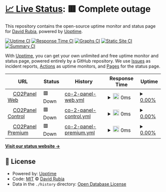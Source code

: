 # [📈 Live Status](https://status.co2panel.com): <!--live status--> **🟥 Complete outage**

This repository contains the open-source uptime monitor and status page for [David Rubia](https://status.co2panel.com), powered by [Upptime](https://github.com/upptime/upptime).

[![Uptime CI](https://github.com/drubia/status/workflows/Uptime%20CI/badge.svg)](https://github.com/drubia/status/actions?query=workflow%3A%22Uptime+CI%22)
[![Response Time CI](https://github.com/drubia/status/workflows/Response%20Time%20CI/badge.svg)](https://github.com/drubia/status/actions?query=workflow%3A%22Response+Time+CI%22)
[![Graphs CI](https://github.com/drubia/status/workflows/Graphs%20CI/badge.svg)](https://github.com/drubia/status/actions?query=workflow%3A%22Graphs+CI%22)
[![Static Site CI](https://github.com/drubia/status/workflows/Static%20Site%20CI/badge.svg)](https://github.com/drubia/status/actions?query=workflow%3A%22Static+Site+CI%22)
[![Summary CI](https://github.com/drubia/status/workflows/Summary%20CI/badge.svg)](https://github.com/drubia/status/actions?query=workflow%3A%22Summary+CI%22)

With [Upptime](https://upptime.js.org), you can get your own unlimited and free uptime monitor and status page, powered entirely by a GitHub repository. We use [Issues](https://github.com/drubia/status/issues) as incident reports, [Actions](https://github.com/drubia/status/actions) as uptime monitors, and [Pages](https://status.co2panel.com) for the status page.

<!--start: status pages-->
<!-- This summary is generated by Upptime (https://github.com/upptime/upptime) -->
<!-- Do not edit this manually, your changes will be overwritten -->
<!-- prettier-ignore -->
| URL | Status | History | Response Time | Uptime |
| --- | ------ | ------- | ------------- | ------ |
| <img alt="" src="https://icons.duckduckgo.com/ip3/co2panel.shop.ico" height="13"> [CO2Panel Web](https://co2panel.shop/) | 🟥 Down | [co-2-panel-web.yml](https://github.com/CO2Panel/status/commits/HEAD/history/co-2-panel-web.yml) | <details><summary><img alt="Response time graph" src="./graphs/co-2-panel-web/response-time-week.png" height="20"> 0ms</summary><br><a href="https://drubia.github.io/status/history/co-2-panel-web"><img alt="Response time 221" src="https://img.shields.io/endpoint?url=https%3A%2F%2Fraw.githubusercontent.com%2FCO2Panel%2Fstatus%2FHEAD%2Fapi%2Fco-2-panel-web%2Fresponse-time.json"></a><br><a href="https://drubia.github.io/status/history/co-2-panel-web"><img alt="24-hour response time 0" src="https://img.shields.io/endpoint?url=https%3A%2F%2Fraw.githubusercontent.com%2FCO2Panel%2Fstatus%2FHEAD%2Fapi%2Fco-2-panel-web%2Fresponse-time-day.json"></a><br><a href="https://drubia.github.io/status/history/co-2-panel-web"><img alt="7-day response time 0" src="https://img.shields.io/endpoint?url=https%3A%2F%2Fraw.githubusercontent.com%2FCO2Panel%2Fstatus%2FHEAD%2Fapi%2Fco-2-panel-web%2Fresponse-time-week.json"></a><br><a href="https://drubia.github.io/status/history/co-2-panel-web"><img alt="30-day response time 0" src="https://img.shields.io/endpoint?url=https%3A%2F%2Fraw.githubusercontent.com%2FCO2Panel%2Fstatus%2FHEAD%2Fapi%2Fco-2-panel-web%2Fresponse-time-month.json"></a><br><a href="https://drubia.github.io/status/history/co-2-panel-web"><img alt="1-year response time 0" src="https://img.shields.io/endpoint?url=https%3A%2F%2Fraw.githubusercontent.com%2FCO2Panel%2Fstatus%2FHEAD%2Fapi%2Fco-2-panel-web%2Fresponse-time-year.json"></a></details> | <details><summary><a href="https://drubia.github.io/status/history/co-2-panel-web">0.00%</a></summary><a href="https://drubia.github.io/status/history/co-2-panel-web"><img alt="All-time uptime 13.01%" src="https://img.shields.io/endpoint?url=https%3A%2F%2Fraw.githubusercontent.com%2FCO2Panel%2Fstatus%2FHEAD%2Fapi%2Fco-2-panel-web%2Fuptime.json"></a><br><a href="https://drubia.github.io/status/history/co-2-panel-web"><img alt="24-hour uptime 0.00%" src="https://img.shields.io/endpoint?url=https%3A%2F%2Fraw.githubusercontent.com%2FCO2Panel%2Fstatus%2FHEAD%2Fapi%2Fco-2-panel-web%2Fuptime-day.json"></a><br><a href="https://drubia.github.io/status/history/co-2-panel-web"><img alt="7-day uptime 0.00%" src="https://img.shields.io/endpoint?url=https%3A%2F%2Fraw.githubusercontent.com%2FCO2Panel%2Fstatus%2FHEAD%2Fapi%2Fco-2-panel-web%2Fuptime-week.json"></a><br><a href="https://drubia.github.io/status/history/co-2-panel-web"><img alt="30-day uptime 1.38%" src="https://img.shields.io/endpoint?url=https%3A%2F%2Fraw.githubusercontent.com%2FCO2Panel%2Fstatus%2FHEAD%2Fapi%2Fco-2-panel-web%2Fuptime-month.json"></a><br><a href="https://drubia.github.io/status/history/co-2-panel-web"><img alt="1-year uptime 0.00%" src="https://img.shields.io/endpoint?url=https%3A%2F%2Fraw.githubusercontent.com%2FCO2Panel%2Fstatus%2FHEAD%2Fapi%2Fco-2-panel-web%2Fuptime-year.json"></a></details>
| <img alt="" src="https://icons.duckduckgo.com/ip3/www.co2panel.com.ico" height="13"> [CO2Panel Control](http://www.co2panel.com/control) | 🟥 Down | [co-2-panel-control.yml](https://github.com/CO2Panel/status/commits/HEAD/history/co-2-panel-control.yml) | <details><summary><img alt="Response time graph" src="./graphs/co-2-panel-control/response-time-week.png" height="20"> 0ms</summary><br><a href="https://drubia.github.io/status/history/co-2-panel-control"><img alt="Response time 0" src="https://img.shields.io/endpoint?url=https%3A%2F%2Fraw.githubusercontent.com%2FCO2Panel%2Fstatus%2FHEAD%2Fapi%2Fco-2-panel-control%2Fresponse-time.json"></a><br><a href="https://drubia.github.io/status/history/co-2-panel-control"><img alt="24-hour response time 0" src="https://img.shields.io/endpoint?url=https%3A%2F%2Fraw.githubusercontent.com%2FCO2Panel%2Fstatus%2FHEAD%2Fapi%2Fco-2-panel-control%2Fresponse-time-day.json"></a><br><a href="https://drubia.github.io/status/history/co-2-panel-control"><img alt="7-day response time 0" src="https://img.shields.io/endpoint?url=https%3A%2F%2Fraw.githubusercontent.com%2FCO2Panel%2Fstatus%2FHEAD%2Fapi%2Fco-2-panel-control%2Fresponse-time-week.json"></a><br><a href="https://drubia.github.io/status/history/co-2-panel-control"><img alt="30-day response time 0" src="https://img.shields.io/endpoint?url=https%3A%2F%2Fraw.githubusercontent.com%2FCO2Panel%2Fstatus%2FHEAD%2Fapi%2Fco-2-panel-control%2Fresponse-time-month.json"></a><br><a href="https://drubia.github.io/status/history/co-2-panel-control"><img alt="1-year response time 0" src="https://img.shields.io/endpoint?url=https%3A%2F%2Fraw.githubusercontent.com%2FCO2Panel%2Fstatus%2FHEAD%2Fapi%2Fco-2-panel-control%2Fresponse-time-year.json"></a></details> | <details><summary><a href="https://drubia.github.io/status/history/co-2-panel-control">0.00%</a></summary><a href="https://drubia.github.io/status/history/co-2-panel-control"><img alt="All-time uptime 0.00%" src="https://img.shields.io/endpoint?url=https%3A%2F%2Fraw.githubusercontent.com%2FCO2Panel%2Fstatus%2FHEAD%2Fapi%2Fco-2-panel-control%2Fuptime.json"></a><br><a href="https://drubia.github.io/status/history/co-2-panel-control"><img alt="24-hour uptime 0.00%" src="https://img.shields.io/endpoint?url=https%3A%2F%2Fraw.githubusercontent.com%2FCO2Panel%2Fstatus%2FHEAD%2Fapi%2Fco-2-panel-control%2Fuptime-day.json"></a><br><a href="https://drubia.github.io/status/history/co-2-panel-control"><img alt="7-day uptime 0.00%" src="https://img.shields.io/endpoint?url=https%3A%2F%2Fraw.githubusercontent.com%2FCO2Panel%2Fstatus%2FHEAD%2Fapi%2Fco-2-panel-control%2Fuptime-week.json"></a><br><a href="https://drubia.github.io/status/history/co-2-panel-control"><img alt="30-day uptime 1.38%" src="https://img.shields.io/endpoint?url=https%3A%2F%2Fraw.githubusercontent.com%2FCO2Panel%2Fstatus%2FHEAD%2Fapi%2Fco-2-panel-control%2Fuptime-month.json"></a><br><a href="https://drubia.github.io/status/history/co-2-panel-control"><img alt="1-year uptime 0.00%" src="https://img.shields.io/endpoint?url=https%3A%2F%2Fraw.githubusercontent.com%2FCO2Panel%2Fstatus%2FHEAD%2Fapi%2Fco-2-panel-control%2Fuptime-year.json"></a></details>
| <img alt="" src="https://icons.duckduckgo.com/ip3/www.co2panel.com.ico" height="13"> [CO2Panel Premium](http://www.co2panel.com/premium) | 🟥 Down | [co-2-panel-premium.yml](https://github.com/CO2Panel/status/commits/HEAD/history/co-2-panel-premium.yml) | <details><summary><img alt="Response time graph" src="./graphs/co-2-panel-premium/response-time-week.png" height="20"> 0ms</summary><br><a href="https://drubia.github.io/status/history/co-2-panel-premium"><img alt="Response time 0" src="https://img.shields.io/endpoint?url=https%3A%2F%2Fraw.githubusercontent.com%2FCO2Panel%2Fstatus%2FHEAD%2Fapi%2Fco-2-panel-premium%2Fresponse-time.json"></a><br><a href="https://drubia.github.io/status/history/co-2-panel-premium"><img alt="24-hour response time 0" src="https://img.shields.io/endpoint?url=https%3A%2F%2Fraw.githubusercontent.com%2FCO2Panel%2Fstatus%2FHEAD%2Fapi%2Fco-2-panel-premium%2Fresponse-time-day.json"></a><br><a href="https://drubia.github.io/status/history/co-2-panel-premium"><img alt="7-day response time 0" src="https://img.shields.io/endpoint?url=https%3A%2F%2Fraw.githubusercontent.com%2FCO2Panel%2Fstatus%2FHEAD%2Fapi%2Fco-2-panel-premium%2Fresponse-time-week.json"></a><br><a href="https://drubia.github.io/status/history/co-2-panel-premium"><img alt="30-day response time 0" src="https://img.shields.io/endpoint?url=https%3A%2F%2Fraw.githubusercontent.com%2FCO2Panel%2Fstatus%2FHEAD%2Fapi%2Fco-2-panel-premium%2Fresponse-time-month.json"></a><br><a href="https://drubia.github.io/status/history/co-2-panel-premium"><img alt="1-year response time 0" src="https://img.shields.io/endpoint?url=https%3A%2F%2Fraw.githubusercontent.com%2FCO2Panel%2Fstatus%2FHEAD%2Fapi%2Fco-2-panel-premium%2Fresponse-time-year.json"></a></details> | <details><summary><a href="https://drubia.github.io/status/history/co-2-panel-premium">0.00%</a></summary><a href="https://drubia.github.io/status/history/co-2-panel-premium"><img alt="All-time uptime 0.00%" src="https://img.shields.io/endpoint?url=https%3A%2F%2Fraw.githubusercontent.com%2FCO2Panel%2Fstatus%2FHEAD%2Fapi%2Fco-2-panel-premium%2Fuptime.json"></a><br><a href="https://drubia.github.io/status/history/co-2-panel-premium"><img alt="24-hour uptime 0.00%" src="https://img.shields.io/endpoint?url=https%3A%2F%2Fraw.githubusercontent.com%2FCO2Panel%2Fstatus%2FHEAD%2Fapi%2Fco-2-panel-premium%2Fuptime-day.json"></a><br><a href="https://drubia.github.io/status/history/co-2-panel-premium"><img alt="7-day uptime 0.00%" src="https://img.shields.io/endpoint?url=https%3A%2F%2Fraw.githubusercontent.com%2FCO2Panel%2Fstatus%2FHEAD%2Fapi%2Fco-2-panel-premium%2Fuptime-week.json"></a><br><a href="https://drubia.github.io/status/history/co-2-panel-premium"><img alt="30-day uptime 1.38%" src="https://img.shields.io/endpoint?url=https%3A%2F%2Fraw.githubusercontent.com%2FCO2Panel%2Fstatus%2FHEAD%2Fapi%2Fco-2-panel-premium%2Fuptime-month.json"></a><br><a href="https://drubia.github.io/status/history/co-2-panel-premium"><img alt="1-year uptime 0.00%" src="https://img.shields.io/endpoint?url=https%3A%2F%2Fraw.githubusercontent.com%2FCO2Panel%2Fstatus%2FHEAD%2Fapi%2Fco-2-panel-premium%2Fuptime-year.json"></a></details>

<!--end: status pages-->

[**Visit our status website →**](https://status.co2panel.com)

## 📄 License

- Powered by: [Upptime](https://github.com/upptime/upptime)
- Code: [MIT](./LICENSE) © [David Rubia](https://status.co2panel.com)
- Data in the `./history` directory: [Open Database License](https://opendatacommons.org/licenses/odbl/1-0/)
